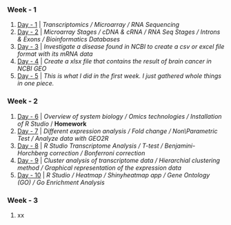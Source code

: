### Week - 1
1. [Day - 1](/Week-1/Day-1/Day-1.md) | _Transcriptomics / Microarray / RNA Sequencing_
1. [Day - 2](/Week-1/Day-2/Day-2.md) | _Microarray Stages / cDNA & cRNA / RNA Seq Stages / Introns & Exons / Bioinformatics Databases_
1. [Day - 3](/Week-1/Day-3/)  | _Investigate a disease found in NCBI to create a csv or excel file format with its mRNA data_
1. [Day - 4](/Week-1/Day-4/) | _Create a xlsx file that contains the result of brain cancer in NCBI GEO_
1. [Day - 5](/Week-1/Day-5/Day-5.md) | _This is what I did in the first week. I just gathered whole things in one piece._

### Week - 2
1. [Day - 6](/Week-2/Day-6/) | _Overview of system biology / Omics technologies / Installation of R Studio_ / **Homework**
1. [Day - 7](/Week-2/Day-7/) | _Different expression analysis / Fold change / Non\Parametric Test / Analyze data with GEO2R_
1. [Day - 8](/Week-2/Day-8/) | _R Studio Transcriptome Analysis / T-test / Benjamini-Horchberg correction / Bonferroni correction_
1. [Day - 9](/Week-2/Day-9/) | _Cluster analysis of transcriptome data / Hierarchial clustering method / Graphical representation of the expression data_
1. [Day - 10](/Week-2/Day-10/) | _R Studio / Heatmap / Shinyheatmap app / Gene Ontology (GO) / Go Enrichment Analysis_

### Week - 3

1. xx